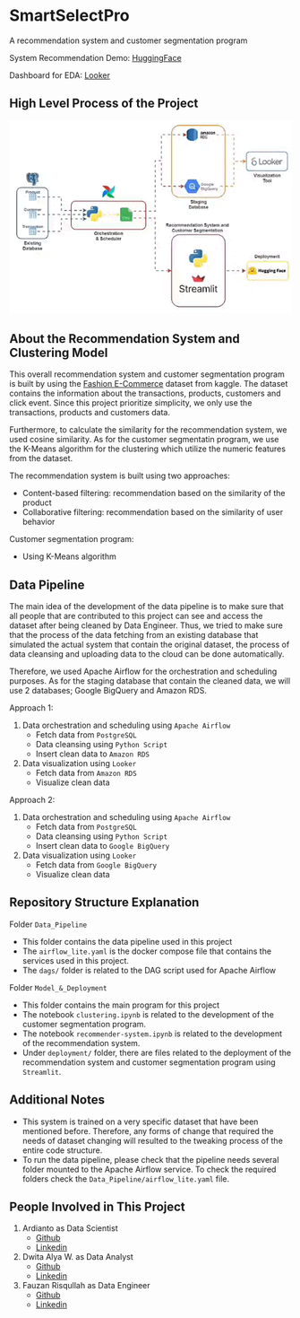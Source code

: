 # SmartSelectPro

A recommendation system and customer segmentation program

System Recommendation Demo: [HuggingFace](https://huggingface.co/spaces/ardian407/customer_clustering_and_fashion_product_recommender)

Dashboard for EDA: [Looker](https://lookerstudio.google.com/reporting/4f505408-e4a4-4e5b-ba86-f9d6fdf2378a)

## High Level Process of the Project
![](2023-12-07_14-01-55_1.gif)

## About the Recommendation System and Clustering Model

This overall recommendation system and customer segmentation program is built by using the [Fashion E-Commerce](https://www.kaggle.com/datasets/aldoattallah/fashion-ecommerce) dataset from kaggle. The dataset contains the information about the transactions, products, customers and click event. Since this project prioritize simplicity, we only use the transactions, products and customers data.

Furthermore, to calculate the similarity for the recommendation system, we used cosine similarity. As for the customer segmentatin program, we use the K-Means algorithm for the clustering which utilize the numeric features from the dataset.

The recommendation system is built using two approaches:
- Content-based filtering: recommendation based on the similarity of the product
- Collaborative filtering: recommendation based on the similarity of user behavior

Customer segmentation program:
- Using K-Means algorithm

## Data Pipeline

The main idea of the development of the data pipeline is to make sure that all people that are contributed to this project can see and access the dataset after being cleaned by Data Engineer. Thus, we tried to make sure that the process of the data fetching from an existing database that simulated the actual system that contain the original dataset, the process of data cleansing and uploading data to the cloud can be done automatically.

Therefore, we used Apache Airflow for the orchestration and scheduling purposes. As for the staging database that contain the cleaned data, we will use 2 databases; Google BigQuery and Amazon RDS.

Approach 1:
1. Data orchestration and scheduling using `Apache Airflow`
    - Fetch data from `PostgreSQL`
    - Data cleansing using `Python Script`
    - Insert clean data to `Amazon RDS`
2. Data visualization using `Looker`
    - Fetch data from `Amazon RDS`
    - Visualize clean data

Approach 2:
1. Data orchestration and scheduling using `Apache Airflow`
    - Fetch data from `PostgreSQL`
    - Data cleansing using `Python Script`
    - Insert clean data to `Google BigQuery`
2. Data visualization using `Looker`
    - Fetch data from `Google BigQuery`
    - Visualize clean data

## Repository Structure Explanation

Folder `Data_Pipeline`
- This folder contains the data pipeline used in this project
- The `airflow_lite.yaml` is the docker compose file that contains the services used in this project.
- The `dags/` folder is related to the DAG script used for Apache Airflow

Folder `Model_&_Deployment`
- This folder contains the main program for this project
- The notebook `clustering.ipynb` is related to the development of the customer segmentation program.
- The notebook `recommender-system.ipynb` is related to the development of the recommendation system.
- Under `deployment/` folder, there are files related to the deployment of the recommendation system and customer segmentation program using `Streamlit`.

## Additional Notes

- This system is trained on a very specific dataset that have been mentioned before. Therefore, any forms of change that required the needs of dataset changing will resulted to the tweaking process of the entire code structure.
- To run the data pipeline, please check that the pipeline needs several folder mounted to the Apache Airflow service. To check the required folders check the `Data_Pipeline/airflow_lite.yaml` file.

## People Involved in This Project

1. Ardianto as Data Scientist
    - [Github](https://github.com/ardi407)
    - [Linkedin](https://www.linkedin.com/in/ardianto407/)
2. Dwita Alya W. as Data Analyst
    - [Github](https://github.com/dwitawin)
    - [Linkedin](https://www.linkedin.com/in/dwita-alya/)
3. Fauzan Risqullah as Data Engineer
    - [Github](https://github.com/fauzanrisqullah)
    - [Linkedin](https://www.linkedin.com/in/fauzan-risqullah-0996bb127/)